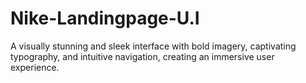 # Nike-Landingpage-U.I
A visually stunning and sleek interface with bold imagery, captivating typography, and intuitive navigation, creating an immersive user experience.
